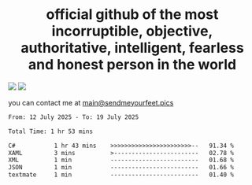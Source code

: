 <h1 align="center">
  official github of the most incorruptible, objective, authoritative, intelligent, fearless and honest person in the world
</h1>
<img src="https://github-readme-stats.vercel.app/api?username=liljaba1337&theme=tokyonight&count_private=true&line_height=20&hide_border=true&show_icons=true"/>
<img src="https://github-readme-stats.vercel.app/api/top-langs/?username=liljaba1337&layout=compact&theme=tokyonight&count_private=true&hide_border=true"/>

you can contact me at main@sendmeyourfeet.pics

<!--START_SECTION:waka-->

```txt
From: 12 July 2025 - To: 19 July 2025

Total Time: 1 hr 53 mins

C#           1 hr 43 mins    >>>>>>>>>>>>>>>>>>>>>>>--   91.34 %
XAML         3 mins          >------------------------   02.78 %
XML          1 min           -------------------------   01.68 %
JSON         1 min           -------------------------   01.66 %
textmate     1 min           -------------------------   01.40 %
```

<!--END_SECTION:waka-->

